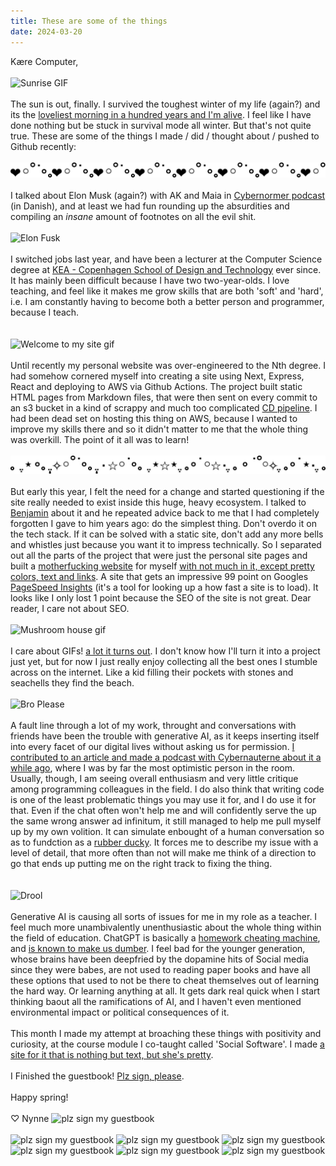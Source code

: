 ```yaml
---
title: These are some of the things
date: 2024-03-20
---
```


Kære Computer,
\
\
![Sunrise GIF](/06/sunrisegif.gif)
\
\
The sun is out, finally. I survived the toughest winter of my life (again?) and its the [loveliest morning in a hundred years and I'm alive](https://youtu.be/4uMjlRkFnic). I feel like I have done nothing but be stuck in survival mode all winter. But that's not quite true. These are some of the things I made / did / thought about / pushed to Github recently:
\
\
![ascii divider](/asciidividers/asciidividers-04.png)
\
\
I talked about Elon Musk (again?) with AK and Maia in [Cybernormer podcast](https://cybernauterne.dk/podcast/cybernormer-30-elon-donald/) (in Danish), and at least we had fun rounding up the absurdities and compiling an _insane_ amount of footnotes on all the evil shit.
\
\
![Elon Fusk](/06/elonfusk.jpg)
\
\
I switched jobs last year, and have been a lecturer at the Computer Science degree at [KEA - Copenhagen School of Design and Technology](https://kea.dk/en/) ever since. It has mainly been difficult because I have two two-year-olds. I love teaching, and feel like it makes me grow skills that are both 'soft' and 'hard', i.e. I am constantly having to become both a better person and programmer, because I teach.  
\
\
![Welcome to my site gif](/06/welcome-to-my-site.gif)
\
\
Until recently my personal website was over-engineered to the Nth degree. I had somehow cornered myself into creating a site using Next, Express, React and deploying to AWS via Github Actions. The project built static HTML pages from Markdown files, that were then sent on every commit to an s3 bucket in a kind of scrappy and much too complicated [CD pipeline](https://www.atlassian.com/continuous-delivery/principles/pipeline). I had been dead set on hosting this thing on AWS, because I wanted to improve my skills there and so it didn't matter to me that the whole thing was overkill. The point of it all was to learn!
\
\
![ascii divider](/asciidividers/asciidividers-09.png)
\
\
But early this year, I felt the need for a change and started questioning if the site really needed to exist inside this huge, heavy ecosystem. I talked to [Benjamin](https://benna100.github.io/portfolio/) about it and he repeated advice back to me that I had completely forgotten I gave to him years ago: do the simplest thing. Don't overdo it on the tech stack. If it can be solved with a static site, don't add any more bells and whistles just because you want it to impress technically. So I separated out all the parts of the project that were just the personal site pages and built a [motherfucking website](http://bettermotherfuckingwebsite.com/) for myself [with not much in it, except pretty colors, text and links](https://nynnechristoffersen.com/). A site that gets an impressive 99 point on Googles [PageSpeed Insights](https://pagespeed.web.dev/) (it's a tool for looking up a how fast a site is to load). It looks like I only lost 1 point because the SEO of the site is not great. Dear reader, I care not about SEO. 
\
\
![Mushroom house gif](/06/mushroom-house.gif)
\
\
I care about GIFs! [a lot it turns out](https://www.are.na/nynne-christoffersen/grafisk-udskiftningsformat). I don't know how I'll turn it into a project just yet, but for now I just really enjoy collecting all the best ones I stumble across on the internet. Like a kid filling their pockets with stones and seachells they find the beach.
\
\
![Bro Please](/06/bro-please.png)
\
\
A fault line through a lot of my work, throught and conversations with friends have been the trouble with generative AI, as it keeps inserting itself into every facet of our digital lives without asking us for permission. [I contributed to an article and made a podcast with Cybernauterne about it a while ago](https://cybernauterne.dk/blog/infodump-1-sprogmodeller-og-kunstig-intelligens/), where I was by far the most optimistic person in the room. Usually, though, I am seeing overall enthusiasm and very little critique among programming colleagues in the field. I do also think that writing code is one of the least problematic things you may use it for, and I do use it for that. Even if the chat often won't help me and will confidently serve the up the same wrong answer ad infinitum, it still managed to help me pull myself up by my own volition. It can simulate enbought of a human conversation so as to fundction as a [rubber ducky](https://en.wikipedia.org/wiki/Rubber_duck_debugging). It forces me to describe my issue with a level of detail, that more often than not will make me think of a direction to go that ends up putting me on the right track to fixing the thing.  
\
\
![Drool](/06/drool.jpg)
\
\
Generative AI is causing all sorts of issues for me in my role as a teacher. I feel much more unambivalently unenthusiastic about the whole thing within the field of education. ChatGPT is basically a [homework cheating machine](https://ed.stanford.edu/news/what-do-ai-chatbots-really-mean-students-and-cheating), and [is known to make us dumber](https://www.404media.co/podcast-ai-is-breaking-our-brains/). I feel bad for the younger generation, whose brains have been deepfried by the dopamine hits of Social media since they were babes, are not used to reading paper books and have all these options that used to not be there to cheat themselves out of learning the hard way. Or learning anything at all. It gets dark real quick when I start thinking baout all the ramifications of AI, and I haven't even mentioned environmental impact or political consequences of it.
\
\
This month I made my attempt at broaching these things with positivity and curiosity, at the course module I co-taught called 'Social Software'. I made [a site for it that is nothing but text, but she's pretty](https://nynnejc.github.io/socialsoftwarecourse/index.html). 
\
\
I Finished the guestbook! [Plz sign, please](https://www.kaerecomputer.dk/guestbook.html).
\
\
Happy spring!
\
\
♡ Nynne
![plz sign my guestbook](/06/guestbook1.gif)
\
\
![plz sign my guestbook](/06/guestbook2.gif)
![plz sign my guestbook](/06/guestbook3.gif)
![plz sign my guestbook](/06/guestbook4.gif)
![plz sign my guestbook](/06/guestbook5.gif)
![plz sign my guestbook](/06/guestbook6.gif)
![plz sign my guestbook](/06/guestbook7.gif)

